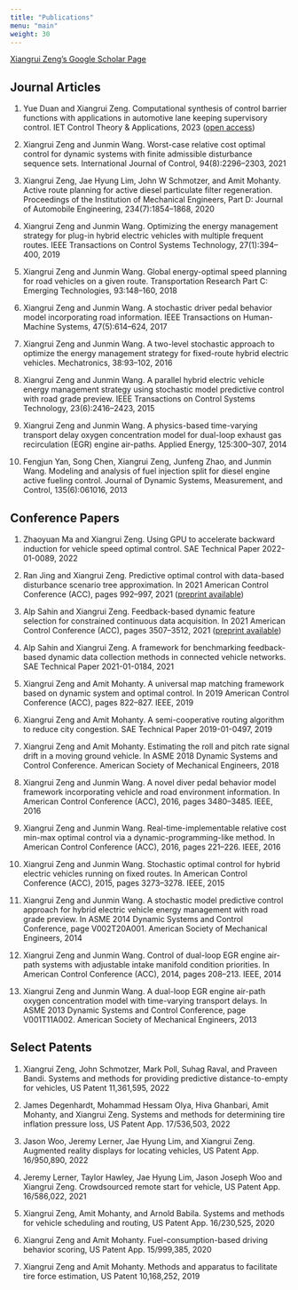 ```yaml
---
title: "Publications"
menu: "main"
weight: 30
---
```


[Xiangrui Zeng’s Google Scholar Page](https://scholar.google.com/citations?user=yyZvassAAAAJ&hl=en)

## Journal Articles

1. Yue Duan and Xiangrui Zeng. Computational synthesis of control barrier functions with applications in automotive lane keeping supervisory control. IET Control Theory & Applications, 2023 ([open access](https://ietresearch.onlinelibrary.wiley.com/doi/full/10.1049/cth2.12422))

1. Xiangrui Zeng and Junmin Wang. Worst-case relative cost optimal control for dynamic systems with finite admissible disturbance sequence sets. International Journal of Control, 94(8):2296–2303, 2021

1. Xiangrui Zeng, Jae Hyung Lim, John W Schmotzer, and Amit Mohanty. Active route planning for active diesel particulate filter regeneration. Proceedings of the Institution of Mechanical Engineers, Part D: Journal of Automobile Engineering, 234(7):1854–1868, 2020

1. Xiangrui Zeng and Junmin Wang. Optimizing the energy management strategy for plug-in hybrid electric vehicles with multiple frequent routes. IEEE Transactions on Control Systems Technology, 27(1):394–400, 2019
1. Xiangrui Zeng and Junmin Wang. Global energy-optimal speed planning for road vehicles on a given route. Transportation Research Part C: Emerging Technologies, 93:148–160, 2018
1. Xiangrui Zeng and Junmin Wang. A stochastic driver pedal behavior model incorporating road information. IEEE Transactions on Human-Machine Systems, 47(5):614–624, 2017
1. Xiangrui Zeng and Junmin Wang. A two-level stochastic approach to optimize the energy management strategy for fixed-route hybrid electric vehicles. Mechatronics, 38:93–102, 2016
1. Xiangrui Zeng and Junmin Wang. A parallel hybrid electric vehicle energy management strategy using stochastic model predictive control with road grade preview. IEEE Transactions on Control Systems Technology, 23(6):2416–2423, 2015
1. Xiangrui Zeng and Junmin Wang. A physics-based time-varying transport delay oxygen concentration model for dual-loop exhaust gas recirculation (EGR) engine air-paths. Applied Energy, 125:300–307, 2014
1. Fengjun Yan, Song Chen, Xiangrui Zeng, Junfeng Zhao, and Junmin Wang. Modeling and analysis of fuel injection split for diesel engine active fueling control. Journal of Dynamic Systems, Measurement, and Control, 135(6):061016, 2013

## Conference Papers
1. Zhaoyuan Ma and Xiangrui Zeng. Using GPU to accelerate backward induction for vehicle speed optimal control. SAE Technical Paper 2022-01-0089, 2022

1. Ran Jing and Xiangrui Zeng. Predictive optimal control with data-based disturbance scenario tree
approximation. In 2021 American Control Conference (ACC), pages 992–997, 2021 ([preprint available](https://arxiv.org/abs/2103.08451))

1. Alp Sahin and Xiangrui Zeng. Feedback-based dynamic feature selection for constrained continuous
data acquisition. In 2021 American Control Conference (ACC), pages 3507–3512, 2021 ([preprint available](https://arxiv.org/abs/2011.05112))


1. Alp Sahin and Xiangrui Zeng. A framework for benchmarking feedback-based dynamic data collection methods in connected vehicle networks. SAE Technical Paper 2021-01-0184, 2021

2. Xiangrui Zeng and Amit Mohanty. A universal map matching framework based on dynamic system and optimal control. In 2019 American Control Conference (ACC), pages 822–827. IEEE, 2019
3. Xiangrui Zeng and Amit Mohanty. A semi-cooperative routing algorithm to reduce city congestion. SAE Technical Paper 2019-01-0497, 2019
4. Xiangrui Zeng and Amit Mohanty. Estimating the roll and pitch rate signal drift in a moving ground vehicle. In ASME 2018 Dynamic Systems and Control Conference. American Society of Mechanical Engineers, 2018
5. Xiangrui Zeng and Junmin Wang. A novel diver pedal behavior model framework incorporating vehicle and road environment information. In American Control Conference (ACC), 2016, pages 3480–3485. IEEE, 2016
6. Xiangrui Zeng and Junmin Wang. Real-time-implementable relative cost min-max optimal control via a dynamic-programming-like method. In American Control Conference (ACC), 2016, pages 221–226. IEEE, 2016
7. Xiangrui Zeng and Junmin Wang. Stochastic optimal control for hybrid electric vehicles running on fixed routes. In American Control Conference (ACC), 2015, pages 3273–3278. IEEE, 2015
8. Xiangrui Zeng and Junmin Wang. A stochastic model predictive control approach for hybrid electric vehicle energy management with road grade preview. In ASME 2014 Dynamic Systems and Control Conference, page V002T20A001. American Society of Mechanical Engineers, 2014
9.  Xiangrui Zeng and Junmin Wang. Control of dual-loop EGR engine air-path systems with adjustable intake manifold condition priorities. In American Control Conference (ACC), 2014, pages 208–213. IEEE, 2014
10. Xiangrui Zeng and Junmin Wang. A dual-loop EGR engine air-path oxygen concentration model with time-varying transport delays. In ASME 2013 Dynamic Systems and Control Conference, page V001T11A002. American Society of Mechanical Engineers, 2013


## Select Patents
1. Xiangrui Zeng, John Schmotzer, Mark Poll, Suhag Raval, and Praveen Bandi. Systems and methods for providing predictive distance-to-empty for vehicles, US Patent 11,361,595, 2022

1. James Degenhardt, Mohammad Hessam Olya, Hiva Ghanbari, Amit Mohanty, and Xiangrui Zeng. Systems and methods for determining tire inflation pressure loss, US Patent App. 17/536,503, 2022
2. Jason Woo, Jeremy Lerner, Jae Hyung Lim, and Xiangrui Zeng. Augmented reality displays for locating vehicles, US Patent App. 16/950,890, 2022
3. Jeremy Lerner, Taylor Hawley, Jae Hyung Lim, Jason Joseph Woo and Xiangrui Zeng. Crowdsourced remote start for vehicle, US Patent App. 16/586,022, 2021

4. Xiangrui Zeng, Amit Mohanty, and Arnold Babila. Systems and methods for vehicle scheduling and routing, US Patent App. 16/230,525, 2020
5. Xiangrui Zeng and Amit Mohanty. Fuel-consumption-based driving behavior scoring, US Patent App. 15/999,385, 2020
6. Xiangrui Zeng and Amit Mohanty. Methods and apparatus to facilitate tire force estimation, US Patent 10,168,252, 2019
